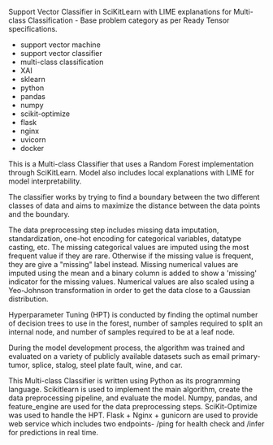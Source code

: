 Support Vector Classifier in SciKitLearn with LIME explanations for Multi-class Classification - Base problem category as per Ready Tensor specifications.

- support vector machine
- support vector classifier
- multi-class classification
- XAI
- sklearn
- python
- pandas
- numpy
- scikit-optimize
- flask
- nginx
- uvicorn
- docker

This is a Multi-class Classifier that uses a Random Forest implementation through SciKitLearn. Model also includes local explanations with LIME for model interpretability.

The classifier works by trying to find a boundary between the two different classes of data and aims to maximize the distance between the data points and the boundary.

The data preprocessing step includes missing data imputation, standardization, one-hot encoding for categorical variables, datatype casting, etc. The missing categorical values are imputed using the most frequent value if they are rare. Otherwise if the missing value is frequent, they are give a "missing" label instead. Missing numerical values are imputed using the mean and a binary column is added to show a 'missing' indicator for the missing values. Numerical values are also scaled using a Yeo-Johnson transformation in order to get the data close to a Gaussian distribution.

Hyperparameter Tuning (HPT) is conducted by finding the optimal number of decision trees to use in the forest, number of samples required to split an internal node, and number of samples required to be at a leaf node.

During the model development process, the algorithm was trained and evaluated on a variety of publicly available datasets such as email primary-tumor, splice, stalog, steel plate fault, wine, and car.

This Multi-class Classifier is written using Python as its programming language. Scikitlearn is used to implement the main algorithm, create the data preprocessing pipeline, and evaluate the model. Numpy, pandas, and feature_engine are used for the data preprocessing steps. SciKit-Optimize was used to handle the HPT. Flask + Nginx + gunicorn are used to provide web service which includes two endpoints- /ping for health check and /infer for predictions in real time.
